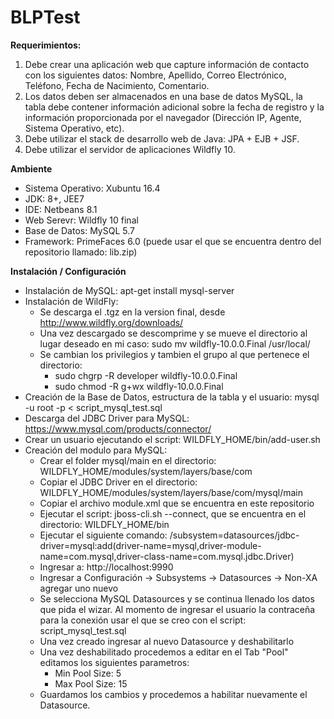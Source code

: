 # BLPTest

**Requerimientos:**
  1. Debe crear una aplicación web que capture información de contacto con los siguientes datos: Nombre, Apellido, Correo Electrónico, Teléfono, Fecha de Nacimiento, Comentario.
  2. Los datos deben ser almacenados en una base de datos MySQL, la tabla debe contener información adicional sobre la fecha de registro y la información proporcionada por el navegador (Dirección IP, Agente, Sistema Operativo, etc).
  3. Debe utilizar el stack de desarrollo web de Java: JPA + EJB + JSF.
  4. Debe utilizar el servidor de aplicaciones Wildfly 10.

**Ambiente**
  - Sistema Operativo: Xubuntu 16.4
  - JDK: 8+, JEE7
  - IDE: Netbeans 8.1
  - Web Serevr: Wildfly 10 final
  - Base de Datos: MySQL 5.7
  - Framework: PrimeFaces 6.0 (puede usar el que se encuentra dentro del repositorio llamado: lib.zip)
  
**Instalación / Configuración**
  - Instalación de MySQL: apt-get install mysql-server
  - Instalación de WildFly:
    - Se descarga el .tgz en la version final, desde http://www.wildfly.org/downloads/
    - Una vez descargado se descomprime y se mueve el directorio al lugar deseado en mi caso: sudo mv wildfly-10.0.0.Final /usr/local/
    - Se cambian los privilegios y tambien el grupo al que pertenece el directorio:
      - sudo chgrp -R developer wildfly-10.0.0.Final
      - sudo chmod -R g+wx wildfly-10.0.0.Final
  - Creación de la Base de Datos, estructura de la tabla y el usuario: mysql -u root -p < script_mysql_test.sql
  - Descarga del JDBC Driver para MySQL: https://www.mysql.com/products/connector/
  - Crear un usuario ejecutando el script: WILDFLY_HOME/bin/add-user.sh
  - Creación del modulo para MySQL:
    - Crear el folder mysql/main en el directorio: WILDFLY_HOME/modules/system/layers/base/com
    - Copiar el JDBC Driver en el directorio: WILDFLY_HOME/modules/system/layers/base/com/mysql/main
    - Copiar el archivo module.xml que se encuentra en este repositorio
    - Ejecutar el script: jboss-cli.sh --connect, que se encuentra en el directorio: WILDFLY_HOME/bin
    - Ejecutar el siguiente comando: /subsystem=datasources/jdbc-driver=mysql:add(driver-name=mysql,driver-module-name=com.mysql,driver-class-name=com.mysql.jdbc.Driver)
    - Ingresar a: http://localhost:9990
    - Ingresar a Configuración -> Subsystems -> Datasources -> Non-XA agregar uno nuevo
    - Se selecciona MySQL Datasources y se continua llenado los datos que pida el wizar. Al momento de ingresar el usuario la contraceña para la conexión usar el que se creo con el script: script_mysql_test.sql
    - Una vez creado ingresar al nuevo Datasource y deshabilitarlo
    - Una vez deshabilitado procedemos a editar en el Tab "Pool" editamos los siguientes parametros:
      - Min Pool Size: 5
      - Max Pool Size: 15
    - Guardamos los cambios y procedemos a habilitar nuevamente el Datasource. 

